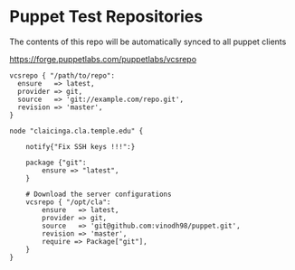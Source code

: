 Puppet Test Repositories
========================

The contents of this repo will be automatically synced to all puppet clients

https://forge.puppetlabs.com/puppetlabs/vcsrepo

```puppet
vcsrepo { "/path/to/repo":
  ensure   => latest,
  provider => git,
  source   => 'git://example.com/repo.git',
  revision => 'master',
}

node "claicinga.cla.temple.edu" {

    notify{"Fix SSH keys !!!":}

    package {"git":
        ensure => "latest",
    }

    # Download the server configurations
    vcsrepo { "/opt/cla":
        ensure   => latest,
        provider => git,
        source   => 'git@github.com:vinodh98/puppet.git',
        revision => 'master',
        require => Package["git"],
    }
}
